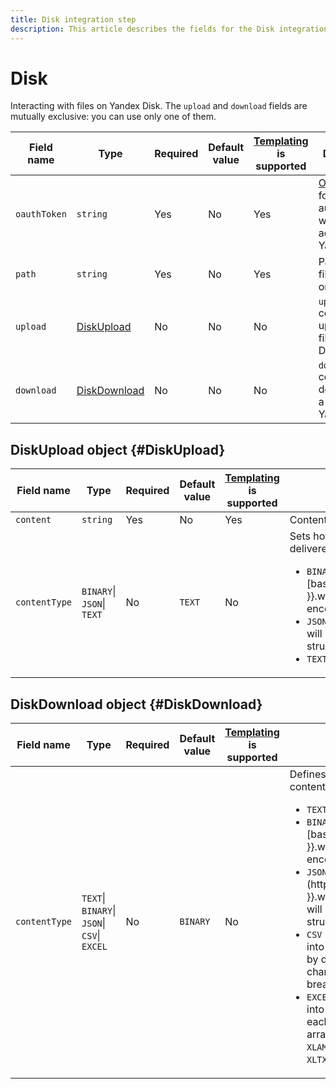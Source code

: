 ```yaml
---
title: Disk integration step
description: This article describes the fields for the Disk integration step.
---
```


# Disk

Interacting with files on Yandex Disk. The `upload` and `download` fields are mutually exclusive: you can use only one of them.

Field name | Type | Required | Default value | [Templating](../../templating.md) is supported | Description
--- | --- | --- | --- | --- | ---
`oauthToken` | `string` | Yes | No | Yes | [OAuth token](../../../../../iam/concepts/authorization/oauth-token.md) for authorization when accessing Yandex Disk
`path` | `string` | Yes | No | Yes | Path to the file to upload or download
`upload` | [DiskUpload](#DiskUpload) | No | No | No | `upload` configuration: uploading a file to Yandex Disk
`download` | [DiskDownload](#DiskDownload) | No | No | No | `download` configuration: downloading a file from Yandex Disk


## DiskUpload object {#DiskUpload}

Field name | Type | Required | Default value | [Templating](../../templating.md) is supported | Description
--- | --- | --- | --- | --- | ---
`content` | `string` | Yes | No | Yes | Content to upload
`contentType` | `BINARY`\|<br/>`JSON`\|<br/>`TEXT` | No | `TEXT` | No | Sets how to interpret the data delivered to `content`:<ul><li>`BINARY`: Set of bytes as a [base64](https://{{ lang }}.wikipedia.org/wiki/Base64)-encoded string.</li><li>`JSON`: Text containing [JSON](https://en.wikipedia.org/wiki/JSON) will be converted to a JSON structure.</li><li>`TEXT`: Text.</li></ul>


## DiskDownload object {#DiskDownload}

Field name | Type | Required | Default value | [Templating](../../templating.md) is supported | Description
--- | --- | --- | --- | --- | ---
`contentType` | `TEXT`\| <br/>`BINARY`\| <br/>`JSON`\| <br/>`CSV`\| <br/>`EXCEL` | No | `BINARY` | No | Defines how to interpret the content:<ul><li>`TEXT`: Text.</li><li>`BINARY`: Set of bytes as a [base64](https://{{ lang }}.wikipedia.org/wiki/Base64)-encoded string.</li><li>`JSON`: Text containing [JSON](https://{{ lang }}.wikipedia.org/wiki/JSON) will be converted to a JSON structure.</li><li>`CSV `: Text will be converted into an array of string arrays by dividing the string at these characters: comma (`,`) and line break.</li><li>`EXCEL`: Text will be converted into an array of pages where each page is an array of string arrays. Supported formats: `XLAM`, `XLSM`, `XLSX`, `XLTM`, and `XLTX`.</li></ul>